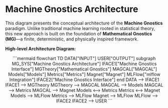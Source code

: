 
# Machine Gnostics Architecture

This diagram presents the conceptual architecture of the **Machine Gnostics** paradigm. Unlike traditional machine learning rooted in statistical theory, this new approach is built on the foundation of **Mathematical Gnostics (MG)**—a finite, deterministic, and physically inspired framework.



**High-level Architecture Diagram:**
<div align="center">
```mermaid
flowchart TD
    DATA["INPUT"]
    USER["OUTPUT"]
    subgraph MG_SYS["Machine Gnostics Architecture"]
        IFACE1["Machine Gnostics Interface"]
        MGTheory["Mathematical Gnostics"]
        MAGCAL["MAGCAL"]
        Models["Models"]
        Metrics["Metrics"]
        Magnet["Magnet"]
        MLFlow["mlflow Integration"]
        IFACE2["Machine Gnostics Interface"]
    end
    DATA --> IFACE1
    IFACE1 --> MGTheory
    MGTheory --> MAGCAL
    MAGCAL --> Models
    MAGCAL --> Metrics
    MAGCAL --> Magnet
    Models <--> Metrics
    Metrics <--> Magnet
    Models --> MLFlow
    Metrics --> MLFlow
    Magnet --> MLFlow
    MLFlow --> IFACE2
    IFACE2 --> USER
```
</div>
<!-- **Sequence Diagram:**
```mermaid
sequenceDiagram
    participant DATA as DATA
    participant IFACE1 as MG Interface (Input)
    participant MGTheory as Mathematical Gnostics
    participant MAGCAL as MAGCAL
    participant Models as Models
    participant Metrics as Metrics
    participant Magnet as Magnet
    participant MLFlow as mlflow Integration
    participant IFACE2 as MG Interface (Output)
    participant USER as USER

    DATA->>IFACE1: Provide data
    IFACE1->>MGTheory: Pass data for theory-based processing
    MGTheory->>MAGCAL: Deterministic calculations
    MAGCAL->>Models: Model training/inference
    MAGCAL->>Metrics: Metric calculation
    MAGCAL->>Magnet: Neural network operations
    Models->>Metrics: Evaluate predictions
    Magnet->>Metrics: Evaluate predictions
    Models->>MLFlow: Log/track model
    Metrics->>MLFlow: Log/track metrics
    Magnet->>MLFlow: Log/track neural net
    MLFlow->>IFACE2: Prepare results
    IFACE2->>USER: Deliver results
``` -->


**Glossary:**

- **MAGCAL**: Mathematical Gnostics Calculations and Data Analysis Models
- **Models**: Machine Learning Models
- **Magnet**: Machine Gnostics Neural Networks
- **Metrics**: Machine Gnostics and Statistical Metrics

---

## 1. DATA

The foundation of Machine Gnostics is **DATA**, interpreted differently from statistical frameworks:

- Each data point is a **real event** with **individual importance and uncertainty**.
- No reliance on large sample assumptions or population-level abstractions.
- Adheres to the principle: _“Let the data speak for themselves.”_

---

## 2. Mathematical Gnostics

This is the **theoretical base** of the system. It replaces the assumptions of probability with deterministic modeling:

- Uses **Riemannian geometry**, **Einsteinian relativity**, **vector bi-algebra**, and **thermodynamics**.
- Models uncertainty at the level of **individual events**, not populations.
- Establishes a **finite theory** for **finite data**, with robust treatment of variability.

---

## 3. MAGCAL (Mathematical Gnostics Calculations)

MAGCAL is the computational engine that enables gnostic inference:

- Performs **deterministic, non-statistical** calculations.
- Enables **robust modeling** using gnostic algebra and error geometry.
- Resilient to outliers, corrupted data, and distributional shifts.

---

## 4. Models | Metrics | Magnet

This layer maps to familiar components of ML pipelines but with MG-specific logic:

- **Models:** Developed on the principles of Mathematical Gnostics.
- **Metrics:** Evaluate using **gnostic loss functions** and **event-level error propagation**.
- **Magnet:** A novel neural architecture based on **Mathematical Gnostics**

---

## 5. mlflow Integration

Despite its theoretical novelty, Machine Gnostics fits smoothly into modern ML workflows:

- **mlflow** provides tracking, model registry, and reproducibility.
- Ensures that experiments and deployments align with standard ML practices.

---

## 6. Machine Gnostics (Integration Layer for Machine Learning)

This layer unifies all components into a working system:

- **MAGCAL** is a Mathematical Gnostics based engine.
- Functions as a **complete ML framework** based on a deterministic, finite, and algebraic paradigm.
- Enables seamless data-to-model pipelines rooted in the principles of Mathematical Gnostics.

---

## Summary
!!! info "Quick Understanding"

    | Traditional ML (Statistics)        | Machine Gnostics                         |
    |------------------------------------|------------------------------------------|
    | Based on probability theory        | Based on deterministic finite theory     |
    | Relies on large datasets           | Works directly with small datasets       |
    | Uses averages and distributions    | Uses individual error and event modeling |
    | Rooted in Euclidean geometry       | Rooted in Riemannian geometry & physics  |
    | Vulnerable to outliers             | Robust to real-world irregularities      |

---

## [References](../ref/references.md)

> Machine Gnostics is not just an alternative—it is a **new foundation** for AI, capable of **rational, robust, and interpretable** data modeling.

---